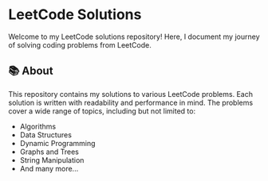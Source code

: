 # LeetCode Solutions

 
Welcome to my LeetCode solutions repository! Here, I document my journey of solving coding problems from LeetCode.

## 📚 About

This repository contains my solutions to various LeetCode problems. Each solution is written with readability and performance in mind. The problems cover a wide range of topics, including but not limited to:

- Algorithms
- Data Structures
- Dynamic Programming
- Graphs and Trees
- String Manipulation
- And many more...

 
